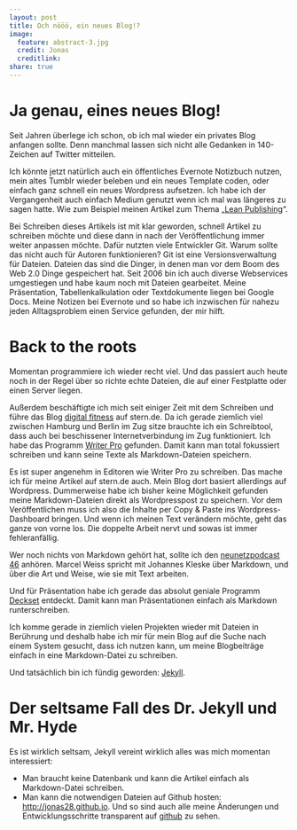 ```yaml
---
layout: post
title: Och nööö, ein neues Blog!?
image:
  feature: abstract-3.jpg
  credit: Jonas
  creditlink: 
share: true
---
```


# Ja genau, eines neues Blog!
Seit Jahren überlege ich schon, ob ich mal wieder ein privates Blog anfangen sollte. Denn manchmal lassen sich nicht alle Gedanken in 140-Zeichen auf Twitter mitteilen. 

Ich könnte jetzt natürlich auch ein öffentliches Evernote Notizbuch nutzen, mein altes Tumblr wieder beleben und ein neues Template coden, oder einfach ganz schnell ein neues Wordpress aufsetzen. Ich habe ich der Vergangenheit auch einfach Medium genutzt wenn ich mal was längeres zu sagen hatte. Wie zum Beispiel meinen Artikel zum Thema „[Lean Publishing](medium.com/@jonas28/b34102f4878a)“.

Bei Schreiben dieses Artikels ist mit klar geworden, schnell Artikel zu schreiben möchte und diese dann in nach der Veröffentlichung immer weiter anpassen möchte. 
Dafür nutzten viele Entwickler Git. Warum sollte das nicht auch für Autoren funktionieren? Git ist eine Versionsverwaltung für Dateien. Dateien das sind die Dinger, in denen man vor dem Boom des Web 2.0 Dinge gespeichert hat. Seit 2006 bin ich auch diverse Webservices umgestiegen und habe kaum noch mit Dateien gearbeitet. Meine Präsentation, Tabellenkalkulation oder Textdokumente liegen bei Google Docs. Meine Notizen bei Evernote und so habe ich inzwischen für nahezu jeden Alltagsproblem einen Service gefunden, der mir hilft. 

# Back to the roots
Momentan programmiere ich wieder recht viel. Und das passiert auch heute noch in der Regel über so richte echte Dateien, die auf einer Festplatte oder einen Server liegen. 

Außerdem beschäftigte ich mich seit einiger Zeit mit dem Schreiben und führe das Blog [digital fitness](blogs.stern.de/digitalfitness/) auf stern.de. 
Da ich gerade ziemlich viel zwischen Hamburg und Berlin im Zug sitze brauchte ich ein Schreibtool, dass auch bei beschissener Internetverbindung im Zug funktioniert. Ich habe das Programm [Writer Pro](http://writer.pro/) gefunden. Damit kann man total fokussiert schreiben und kann seine Texte als Markdown-Dateien speichern. 

Es ist super angenehm in Editoren wie Writer Pro zu schreiben. Das mache ich für meine Artikel auf stern.de auch. Mein Blog dort basiert allerdings auf Wordpress. Dummerweise habe ich bisher keine Möglichkeit gefunden meine Markdown-Dateien direkt als Wordpresspost zu speichern. Vor dem Veröffentlichen muss ich also die Inhalte per Copy & Paste ins Wordpress-Dashboard bringen. Und wenn ich meinen Text verändern möchte, geht das ganze von vorne los. Die doppelte Arbeit nervt und sowas ist immer fehleranfällig.

Wer noch nichts von Markdown gehört hat, sollte ich den [neunetzpodcast 46](http://www.neunetz.com/2014/08/29/neunetzcast-46-markdown-galore/)
 anhören. Marcel Weiss spricht mit Johannes Kleske über Markdown, und über die Art und Weise, wie sie mit Text arbeiten.

Und für Präsentation habe ich gerade das absolut geniale Programm [Deckset](http://decksetapp.com/) entdeckt. Damit kann man Präsentationen einfach als Markdown runterschreiben. 

Ich komme gerade in ziemlich vielen Projekten wieder mit Dateien in Berührung und deshalb habe ich mir für mein Blog auf die Suche nach einem System gesucht, dass ich nutzen kann, um meine Blogbeiträge einfach in eine Markdown-Datei zu schreiben.

Und tatsächlich bin ich fündig geworden: [Jekyll](http://jekyllrb.com/).


# Der seltsame Fall des Dr. Jekyll und Mr. Hyde
Es ist wirklich seltsam, Jekyll vereint wirklich alles was mich momentan interessiert:

- Man braucht keine Datenbank und kann die Artikel einfach als Markdown-Datei schreiben. 
- Man kann die notwendigen Dateien auf Github hosten: http://jonas28.github.io. Und so sind auch alle meine Änderungen und Entwicklungsschritte transparent auf [github](https://github.com/jonas28/jonas28.github.io/commits/master) zu sehen.